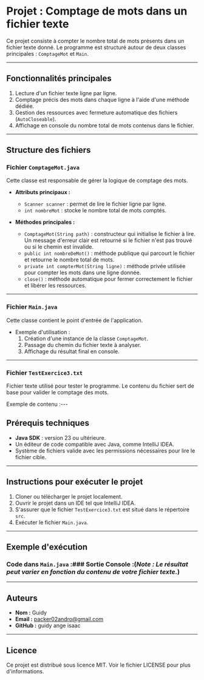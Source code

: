 # Projet : Comptage de mots dans un fichier texte

Ce projet consiste à compter le nombre total de mots présents dans un fichier texte donné. Le programme est structuré autour de deux classes principales : `ComptageMot` et `Main`.

---

## Fonctionnalités principales

1. Lecture d'un fichier texte ligne par ligne.
2. Comptage précis des mots dans chaque ligne à l'aide d'une méthode dédiée.
3. Gestion des ressources avec fermeture automatique des fichiers (`AutoCloseable`).
4. Affichage en console du nombre total de mots contenus dans le fichier.

---

## Structure des fichiers

### **Fichier `ComptageMot.java`**
Cette classe est responsable de gérer la logique de comptage des mots.
- **Attributs principaux :**
    - `Scanner scanner` : permet de lire le fichier ligne par ligne.
    - `int nombreMot` : stocke le nombre total de mots comptés.

- **Méthodes principales :**
    - `ComptageMot(String path)` : constructeur qui initialise le fichier à lire. Un message d'erreur clair est retourné si le fichier n'est pas trouvé ou si le chemin est invalide.
    - `public int nombreDeMot()` : méthode publique qui parcourt le fichier et retourne le nombre total de mots.
    - `private int compterMot(String ligne)` : méthode privée utilisée pour compter les mots dans une ligne donnée.
    - `close()` : méthode automatique pour fermer correctement le fichier et libérer les ressources.

---

### **Fichier `Main.java`**
Cette classe contient le point d'entrée de l'application.
- Exemple d'utilisation :
    1. Création d'une instance de la classe `ComptageMot`.
    2. Passage du chemin du fichier texte à analyser.
    3. Affichage du résultat final en console.

---

### **Fichier `TestExercice3.txt`**
Fichier texte utilisé pour tester le programme. Le contenu du fichier sert de base pour valider le comptage des mots.

Exemple de contenu :---

## Prérequis techniques

- **Java SDK** : version 23 ou ultérieure.
- Un éditeur de code compatible avec Java, comme IntelliJ IDEA.
- Système de fichiers valide avec les permissions nécessaires pour lire le fichier cible.

---

## Instructions pour exécuter le projet

1. Cloner ou télécharger le projet localement.
2. Ouvrir le projet dans un IDE tel que IntelliJ IDEA.
3. S'assurer que le fichier `TestExercice3.txt` est situé dans le répertoire `src`.
4. Exécuter le fichier `Main.java`.

---

## Exemple d'exécution

### **Code dans `Main.java` :**### **Sortie Console :**(*Note : Le résultat peut varier en fonction du contenu de votre fichier texte.*)

---

## Auteurs

- **Nom :** Guidy
- **Email :** packer02andro@gmail.com
- **GitHub :** guidy ange isaac

---

## Licence

Ce projet est distribué sous licence MIT. Voir le fichier LICENSE pour plus d'informations.